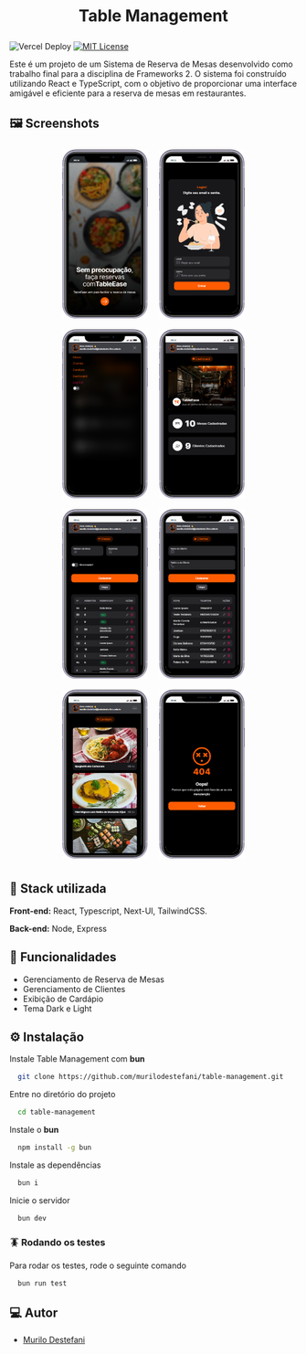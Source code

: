 # <p style="text-align: center">Table Management</p>

![Vercel Deploy](https://deploy-badge.vercel.app/vercel/table-management)
[![MIT License](https://img.shields.io/badge/License-MIT-green.svg)](https://choosealicense.com/licenses/mit/)

<p>Este é um projeto de um Sistema de Reserva de Mesas desenvolvido como trabalho final para a disciplina de Frameworks 2. O sistema foi construído utilizando React e TypeScript, com o objetivo de proporcionar uma interface amigável e eficiente para a reserva de mesas em restaurantes.</p>


## 🖼️ Screenshots
<div style="text-align: center">
<img src="public/images/screenshots/01-Welcome.png" alt="Welcome" width="150" style="margin: 8px">
<img src="public/images/screenshots/02-Login.png" alt="Login" width="150" style="margin: 8px">
<img src="public/images/screenshots/03-Menu.png" alt="Menu" width="150" style="margin: 8px">
<img src="public/images/screenshots/04-Dashboard.png" alt="Dashboard" width="150" style="margin: 8px">
<img src="public/images/screenshots/05-Mesa.png" alt="Mesa" width="150" style="margin: 8px">
<img src="public/images/screenshots/06-Cliente.png" alt="Cliente" width="150" style="margin: 8px">
<img src="public/images/screenshots/07-Cardapio.png" alt="Cardápio" width="150" style="margin: 8px">
<img src="public/images/screenshots/08-404.png" alt="404" width="150" style="margin: 8px">
</div>


## 🚀 Stack utilizada

**Front-end:** React, Typescript, Next-UI, TailwindCSS.

**Back-end:** Node, Express


## 💫 Funcionalidades

- Gerenciamento de Reserva de Mesas
- Gerenciamento de Clientes
- Exibição de Cardápio
- Tema Dark e Light


## ⚙️ Instalação
Instale Table Management com **bun**

```bash
  git clone https://github.com/murilodestefani/table-management.git
```

Entre no diretório do projeto

```bash
  cd table-management
```

Instale o **bun**

```bash
  npm install -g bun
```

Instale as dependências

```bash
  bun i
```

Inicie o servidor

```bash
  bun dev
```

### 🪳 Rodando os testes

Para rodar os testes, rode o seguinte comando

```bash
  bun run test
```


## 💻 Autor
- [Murilo Destefani](https://github.com/murilodestefani)
